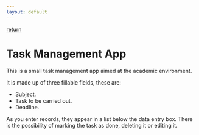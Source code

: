 ```yaml
---
layout: default
---
```


[return](../)

# Task Management App


This is a small task management app aimed at the academic environment.

It is made up of three fillable fields, these are:

- Subject.
- Task to be carried out.
- Deadline.

As you enter records, they appear in a list below the data entry box.
There is the possibility of marking the task as done, deleting it or editing it.
